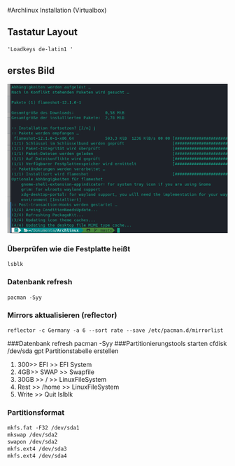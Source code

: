 #Archlinux Installation (Virtualbox)

## Tastatur Layout
	'Loadkeys de-latin1 '
## erstes Bild
 ![Alt-text](bilder/git_repository.png)
### Überprüfen wie die Festplatte heißt

	lsblk
### Datenbank refresh
	pacman -Syy

### Mirrors aktualisieren (reflector)
	reflector -c Germany -a 6 --sort rate --save /etc/pacman.d/mirrorlist
###Datenbank refresh
	pacman -Syy
###Partitionierungstools starten
	cfdisk /dev/sda
 gpt Partitionstabelle erstellen 
 1. 300>> EFI >> EFI System
 2. 4GB>> SWAP >> Swapfile
 3. 30GB >> / >> LinuxFileSystem 
 4. Rest >> /home >> LinuxFileSystem
 5. Write >> Quit
 	lslblk
### Partitionsformat
	mkfs.fat -F32 /dev/sda1 
	mkswap /dev/sda2
	swapon /dev/sda2
	mkfs.ext4 /dev/sda3 
	mkfs.ext4 /dev/sda4
